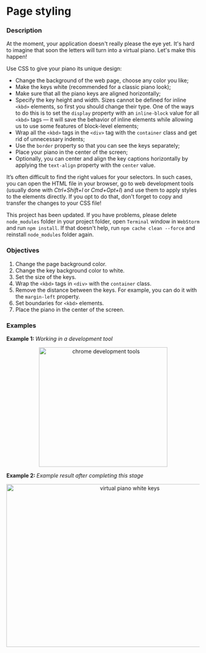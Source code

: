# Page styling
<div class="step-text">
<h3 id="description">Description</h3>
<p>At the moment, your application doesn't really please the eye yet. It's hard to imagine that soon the letters will turn into a virtual piano. Let's make this happen!</p>
<p>Use CSS to give your piano its unique design:</p>
<ul>
<li>Change the background of the web page, choose any color you like;</li>
<li>Make the keys white (recommended for a classic piano look);</li>
<li>Make sure that all the piano keys are aligned horizontally;</li>
<li>Specify the key height and width. Sizes cannot be defined for inline <code class="java">&lt;kbd&gt;</code> elements, so first you should change their type. One of the ways to do this is to set the <code class="java">display</code> property with an <code class="java">inline-block</code> value for all <code class="java">&lt;kbd&gt;</code> tags — it will save the behavior of inline elements while allowing us to use some features of block-level elements;</li>
<li>Wrap all the <code class="java">&lt;kbd&gt;</code> tags in the <code class="java">&lt;div&gt;</code> tag with the <code class="java">container</code> class and get rid of unnecessary indents;</li>
<li>Use the <code class="java">border</code> property so that you can see the keys separately;</li>
<li>Place your piano in the center of the screen;</li>
<li>Optionally, you can center and align the key captions horizontally by applying the <code class="java">text-align</code> property with the <code class="java">center</code> value.</li>
</ul>
<p>It’s often difficult to find the right values for your selectors. In such cases, you can open the HTML file in your browser, go to web development tools (usually done with <em>Ctrl+Shift+I</em><strong> </strong>or<strong> </strong><em>Cmd+Opt+I</em>) and use them to apply styles to the elements directly. If you opt to do that, don't forget to copy and transfer the changes to your CSS file!</p>
<p> </p>
<p></p><div class="alert alert-danger">This project has been updated. If you have problems, please delete <code class="java">node_modules</code> folder in your project folder, open <code class="java">Terminal</code> window in <code class="java">WebStorm</code> and run <code class="java">npm install</code>. If that doesn't help, run <code class="java">npm cache clean --force</code> and reinstall <code class="java">node_modules</code> folder again.</div>
<p> </p>
<h3 id="objectives">Objectives</h3>
<ol>
<li>Change the page background color.</li>
<li>Change the key background color to white.  </li>
<li>Set the size of the keys.</li>
<li>Wrap the <code class="java">&lt;kbd&gt;</code> tags in <code class="java">&lt;div&gt;</code> with the <code class="java">container</code> class.</li>
<li>Remove the distance between the keys. For example, you can do it with the <code class="java">margin-left</code> property.</li>
<li>Set boundaries for <code class="java">&lt;kbd&gt;</code> elements. </li>
<li>Place the piano in the center of the screen.</li>
</ol>
<h3 id="examples">Examples</h3>
<p><strong>Example 1: </strong><em>Working in a development tool</em></p>
<p style="text-align: center;"><img alt="chrome development tools" height="312" src="https://ucarecdn.com/2a5c6001-6730-4d90-975a-7c907c719618/" width="335"/></p>
<p><strong>Example 2: </strong><em>Example result after completing this stage</em></p>
<p style="text-align: center;"><img alt="virtual piano white keys" height="425" src="https://ucarecdn.com/c8e71ac9-d935-4423-8abb-e094a817071c/" width="628"/></p>
</div>
